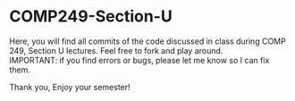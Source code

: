 # COMP249-Section-U
Here, you will find all commits of the code discussed in class during COMP 249, Section U lectures. Feel free to fork and play around.  
IMPORTANT: if you find errors or bugs, please let me know so I can fix them. 

Thank you,  Enjoy your semester!
